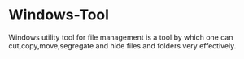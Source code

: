 # Windows-Tool
Windows utility tool for file management is a tool by which one can cut,copy,move,segregate and hide files and folders very effectively.

